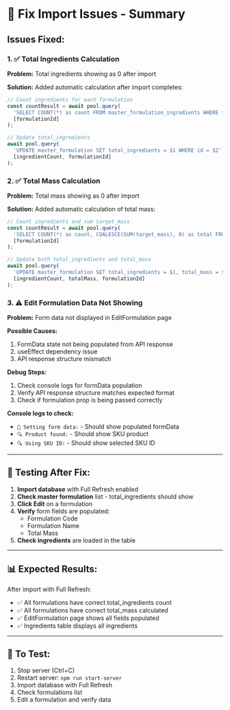 # 🔧 Fix Import Issues - Summary

## Issues Fixed:

### 1. ✅ Total Ingredients Calculation
**Problem:** Total ingredients showing as 0 after import

**Solution:** Added automatic calculation after import completes:
```javascript
// Count ingredients for each formulation
const countResult = await pool.query(
  'SELECT COUNT(*) as count FROM master_formulation_ingredients WHERE formulation_id = $1',
  [formulationId]
);

// Update total_ingredients
await pool.query(
  'UPDATE master_formulation SET total_ingredients = $1 WHERE id = $2',
  [ingredientCount, formulationId]
);
```

### 2. ✅ Total Mass Calculation
**Problem:** Total mass showing as 0 after import

**Solution:** Added automatic calculation of total mass:
```javascript
// Count ingredients and sum target_mass
const countResult = await pool.query(
  'SELECT COUNT(*) as count, COALESCE(SUM(target_mass), 0) as total FROM master_formulation_ingredients WHERE formulation_id = $1',
  [formulationId]
);

// Update both total_ingredients and total_mass
await pool.query(
  'UPDATE master_formulation SET total_ingredients = $1, total_mass = $2 WHERE id = $3',
  [ingredientCount, totalMass, formulationId]
);
```

### 3. ⚠️ Edit Formulation Data Not Showing
**Problem:** Form data not displayed in EditFormulation page

**Possible Causes:**
1. FormData state not being populated from API response
2. useEffect dependency issue
3. API response structure mismatch

**Debug Steps:**
1. Check console logs for formData population
2. Verify API response structure matches expected format
3. Check if formulation prop is being passed correctly

**Console logs to check:**
- `📝 Setting form data:` - Should show populated formData
- `🔍 Product found:` - Should show SKU product
- `🔍 Using SKU ID:` - Should show selected SKU ID

---

## 🧪 Testing After Fix:

1. **Import database** with Full Refresh enabled
2. **Check master formulation** list - total_ingredients should show
3. **Click Edit** on a formulation
4. **Verify** form fields are populated:
   - Formulation Code
   - Formulation Name
   - Total Mass
5. **Check ingredients** are loaded in the table

---

## 📊 Expected Results:

After import with Full Refresh:
- ✅ All formulations have correct total_ingredients count
- ✅ All formulations have correct total_mass calculated
- ✅ EditFormulation page shows all fields populated
- ✅ Ingredients table displays all ingredients

---

## 🔄 To Test:

1. Stop server (Ctrl+C)
2. Restart server: `npm run start-server`
3. Import database with Full Refresh
4. Check formulations list
5. Edit a formulation and verify data





